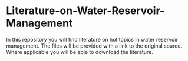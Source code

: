 # Literature-on-Water-Reservoir-Management
In this repository you will find literature on hot topics in water reservoir management. 
The files will be provided with a link to the original source. Where applicable you will be able to download the literature. 
